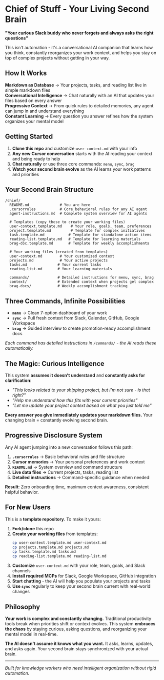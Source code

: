 # Chief of Stuff - Your Living Second Brain

**"Your curious Slack buddy who never forgets and always asks the right questions"**

This isn't automation - it's a conversational AI companion that learns how you think, constantly reorganizes your work context, and helps you stay on top of complex projects without getting in your way.

## How It Works

**Markdown as Database** → Your projects, tasks, and reading list live in simple markdown files  
**Conversational Intelligence** → Chat naturally with an AI that updates your files based on every answer  
**Progressive Context** → From quick rules to detailed memories, any agent can jump in and understand everything  
**Constant Learning** → Every question you answer refines how the system organizes your mental model

## Getting Started

1. **Clone this repo** and customize `user-context.md` with your info
2. **Any new Cursor conversation** starts with the AI reading your context and being ready to help
3. **Chat naturally** or use three core commands: `menu`, `sync`, `brag`
4. **Watch your second brain evolve** as the AI learns your work patterns and priorities

## Your Second Brain Structure

```
/chief/
  README.md              # You are here
  .cursorrules           # Core behavioral rules for any AI agent
  agent-instructions.md  # Complete system overview for AI agents
  
  # Templates (copy these to create your working files)
  user-context.template.md    # Your role, goals, team, preferences
  project.template.md         # Template for complex initiatives
  task.template.md           # Template for standalone action items
  reading-list.template.md   # Template for learning materials
  brag-doc.template.md       # Template for weekly accomplishments
  
  # Your working files (created from templates)
  user-context.md        # Your customized context
  projects.md            # Your active projects
  tasks.md              # Your current tasks
  reading-list.md       # Your learning materials
  
  commands/             # Detailed instructions for menu, sync, brag
  context/              # Extended context when projects get complex
  brag-docs/            # Weekly accomplishment tracking
```

## Three Commands, Infinite Possibilities

- **`menu`** → Clean 7-option dashboard of your work
- **`sync`** → Pull fresh context from Slack, Calendar, GitHub, Google Workspace  
- **`brag`** → Guided interview to create promotion-ready accomplishment docs

*Each command has detailed instructions in `/commands/` - the AI reads these automatically.*

## The Magic: Curious Intelligence

This system **assumes it doesn't understand** and **constantly asks for clarification**:

- *"This looks related to your shipping project, but I'm not sure - is that right?"*
- *"Help me understand how this fits with your current priorities"*  
- *"Let me update your project context based on what you just told me"*

**Every answer you give immediately updates your markdown files.** Your changing brain = constantly evolving second brain.

## Progressive Disclosure System

Any AI agent jumping into a new conversation follows this path:

1. **`.cursorrules`** → Basic behavioral rules and file structure
2. **Cursor memories** → Your personal preferences and work context
3. **`README.md`** → System overview and command structure  
4. **Live data files** → Current projects, tasks, reading list
5. **Detailed instructions** → Command-specific guidance when needed

**Result:** Zero onboarding time, maximum context awareness, consistent helpful behavior.

## For New Users

This is a **template repository**. To make it yours:

1. **Fork/clone** this repo
2. **Create your working files** from templates:
   ```bash
   cp user-context.template.md user-context.md
   cp projects.template.md projects.md  
   cp tasks.template.md tasks.md
   cp reading-list.template.md reading-list.md
   ```
3. **Customize** `user-context.md` with your role, team, goals, and Slack channels
4. **Install required MCPs** for Slack, Google Workspace, GitHub integration
5. **Start chatting** - the AI will help you populate your projects and tasks
6. **Use `sync`** regularly to keep your second brain current with real-world changes

## Philosophy

**Your work is complex and constantly changing.** Traditional productivity tools break when priorities shift or context evolves. This system **embraces the chaos** by staying curious, asking questions, and reorganizing your mental model in real-time.

**The AI doesn't assume it knows what you want.** It asks, learns, updates, and asks again. Your second brain stays synchronized with your actual brain.

---

*Built for knowledge workers who need intelligent organization without rigid automation.*
